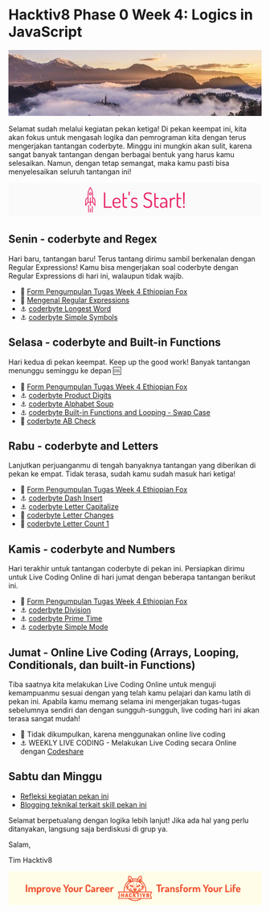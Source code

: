 # Hacktiv8 Phase 0 Week 4: Logics in JavaScript

![Header](assets/header-w1.jpg)

Selamat sudah melalui kegiatan pekan ketiga! Di pekan keempat ini, kita akan fokus untuk mengasah logika dan pemrograman kita dengan terus mengerjakan tantangan coderbyte. Minggu ini mungkin akan sulit, karena sangat banyak tantangan dengan berbagai bentuk yang harus kamu selesaikan. Namun, dengan tetap semangat, maka kamu pasti bisa menyelesaikan seluruh tantangan ini!

![Let's start!](assets/start.png)

## Senin - coderbyte and Regex
Hari baru, tantangan baru! Terus tantang dirimu sambil berkenalan dengan Regular Expressions! Kamu bisa mengerjakan soal coderbyte dengan Regular Expressions di hari ini, walaupun tidak wajib.

- :pushpin: [Form Pengumpulan Tugas Week 4 Ethiopian Fox](https://airtable.com/shriDcqBtfcGS3hQc)
- :notebook_with_decorative_cover:
[Mengenal Regular Expressions](https://github.com/hacktiv8/phase-0-activities/blob/master/modules/regular-expressions.md)
- :anchor:
[coderbyte Longest Word](https://coderbyte.com/information.php?ct=Longest%20Word)
- :anchor:
[coderbyte Simple Symbols](https://coderbyte.com/information.php?ct=Simple%20Symbols)

## Selasa - coderbyte and Built-in Functions
Hari kedua di pekan keempat. Keep up the good work! Banyak tantangan menunggu seminggu ke depan :cool:

- :pushpin: [Form Pengumpulan Tugas Week 4 Ethiopian Fox](https://airtable.com/shriDcqBtfcGS3hQc)
- :anchor:
[coderbyte Product Digits](https://coderbyte.com/information.php?ct=Product%20Digits)
- :anchor:
[coderbyte Alphabet Soup](https://coderbyte.com/information.php?ct=Alphabet%20Soup)
- :anchor:
[coderbyte Built-in Functions and Looping - Swap Case](https://coderbyte.com/information.php?ct=Swap%20Case)
- :rocket:
[coderbyte AB Check](https://coderbyte.com/information.php?ct=AB%20Check)

## Rabu - coderbyte and Letters
Lanjutkan perjuanganmu di tengah banyaknya tantangan yang diberikan di pekan ke empat. Tidak terasa, sudah kamu sudah masuk hari ketiga!

- :pushpin: [Form Pengumpulan Tugas Week 4 Ethiopian Fox](https://airtable.com/shriDcqBtfcGS3hQc)
- :anchor:
[coderbyte Dash Insert](https://coderbyte.com/information.php?ct=Dash%20Insert)
- :anchor:
[coderbyte Letter Capitalize](https://coderbyte.com/information.php?ct=Letter%20Capitalize)
- :rocket:
[coderbyte Letter Changes](https://coderbyte.com/information.php?ct=Letter%20Changes)
- :rocket:
[coderbyte Letter Count 1](https://coderbyte.com/information.php?ct=Letter%20Count%20I)

## Kamis - coderbyte and Numbers
Hari terakhir untuk tantangan coderbyte di pekan ini. Persiapkan dirimu untuk Live Coding Online di hari jumat dengan beberapa tantangan berikut ini.

- :pushpin: [Form Pengumpulan Tugas Week 4 Ethiopian Fox](https://airtable.com/shriDcqBtfcGS3hQc)
- :anchor:
[coderbyte Division](https://coderbyte.com/information.php?ct=Division)
- :anchor:
[coderbyte Prime Time](https://coderbyte.com/information.php?ct=Prime%20Time)
- :anchor:
[coderbyte Simple Mode](https://coderbyte.com/information.php?ct=Simple%20Mode)

## Jumat - Online Live Coding (Arrays, Looping, Conditionals, dan built-in Functions)
Tiba saatnya kita melakukan Live Coding Online untuk menguji kemampuanmu sesuai dengan yang telah kamu pelajari dan kamu latih di pekan ini. Apabila kamu memang selama ini mengerjakan tugas-tugas sebelumnya sendiri dan dengan sungguh-sungguh, live coding hari ini akan terasa sangat mudah!

- :pushpin: Tidak dikumpulkan, karena menggunakan online live coding
- :anchor:
WEEKLY LIVE CODING - Melakukan Live Coding secara Online dengan [Codeshare](https://codeshare.io)

## Sabtu dan Minggu

- [Refleksi kegiatan pekan ini](https://github.com/hacktiv8/phase-0-activities/blob/master/modules/reflection.md)
- [Blogging teknikal terkait skill pekan ini](https://github.com/hacktiv8/phase-0-activities/blob/master/modules/blog.md)

Selamat berpetualang dengan logika lebih lanjut! Jika ada hal yang perlu ditanyakan, langsung saja berdiskusi di grup ya.

Salam,

Tim Hacktiv8

![Hacktiv8 Banner](assets/banner.png)
